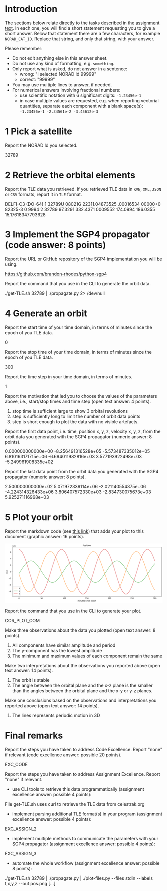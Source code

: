 # Introduction

The sections below relate directly to the tasks described in the [assignment text](README.md). In each one, you will find a short statement requesting you to give a short answer. Below that statement there are a few characters, for example `NORAD_CAT_ID`. Replace that string, and only that string, with your answer. 

Please remember:

- Do not edit anything else in this answer sheet.
- Do not use any kind of formatting, e.g. `something`.
- Only report what is asked, do not answer in a sentence:
    - wrong: "I selected NORAD Id 99999"
    - correct: "99999"
- You may use multiple lines to answer, if needed. 
- For numerical answers involving fractional numbers:
    - use scientific notation with 6 significant digits: `-1.23456e-1`
    - in case multiple values are requested, e.g. when reporting vectorial quantities, separate each component with a blank space(s): `-1.23456e-1 -2.34561e-2 -3.45612e-3`

# 1 Pick a satellite 

Report the NORAD Id you selected.

32789

# 2 Retrieve the orbital elements

Report the TLE data you retrieved. If you retrieved TLE data in `KVN`, `XML`, `JSON` or `CSV` formats, report it in `TLE` format.

DELFI-C3 (DO-64)
1 32789U 08021G   22311.04873525  .00016534  00000+0  82325-3 0  9994
2 32789  97.3291 332.4371 0009552 174.0994 186.0355 15.17618347793628

# 3 Implement the SGP4 propagator (code answer: 8 points)

Report the URL or GitHub repository of the SGP4 implementation you will be using.

https://github.com/brandon-rhodes/python-sgp4

Report the command that you use in the CLI to generate the orbit data.

./get-TLE.sh 32789 | ./propagate.py 2> /dev/null

# 4 Generate an orbit

Report the start time of your time domain, in terms of minutes since the epoch of you TLE data.

0

Report the stop time of your time domain, in terms of minutes since the epoch of you TLE data.

300

Report the time step in your time domain, in terms of minutes.

1

Report the motivation that led you to choose the values of the parameters above, i.e., start/stop times and time step (open text answer: 4 points).

1. stop time is sufficient large to show 3 orbital revolutions
2. step is sufficiently long to limit the number of orbit data points
3. step is short enough to plot the data with no visible artefacts.

Report the first data point, i.e. time, position x, y, z, velocity x, y, z, from the orbit data you generated with the SGP4 propagator (numeric answer: 8 points).

0.000000000000e+00 -8.256491316528e+05 -5.573487335012e+05 6.810163171715e+06 -6.694011982816e+03 3.577193922498e+03 -5.249961908335e+02

Report the last data point from the orbit data you generated with the SGP4 propagator (numeric answer: 8 points).

2.500000000000e+02 5.071972339114e+06 -2.021140554375e+06 -4.224314326433e+06 3.806407572330e+03 -2.834730075673e+03 5.925271116968e+03

# 5 Plot your orbit

Report the markdown code (see [this link](https://docs.gitlab.com/ee/user/markdown.html#images)) that adds your plot to this document (graphic answer: 16 points).

![](./pos.png)

Report the command that you use in the CLI to generate your plot.

COR_PLOT_COM

Make three observations about the data you plotted (open text answer: 8 points).

1. All components have similar amplitude and period
2. The y-component has the lowest amplitude
3. The minimum and maximum values of each component remain the same

Make two interpretations about the observations you reported above (open text answer: 14 points).

1. The orbit is stable
2. The angle between the orbital plane and the x-z plane is the smaller than the angles between the orbital plane and the x-y or y-z planes.

Make one conclusions based on the observations and interpretations you reported above (open text answer: 14 points).

1. The lines represents periodic motion in 3D


# Final remarks

Report the steps you have taken to address Code Excellence. Report "none" if relevant (code excellence answer: possible 20 points).

EXC_CODE

Report the steps you have taken to address Assignment Excellence. Report "none" if relevant.

- use CLI tools to retrieve this data programmatically (assignment excellence answer: possible 4 points):

File get-TLE.sh uses curl to retrieve the TLE data from celestrak.org

- implement parsing additional TLE format(s) in your program (assignment excellence answer: possible 4 points):

EXC_ASSIGN_2

- implement multiple methods to communicate the parameters with your SGP4 propagator (assignment excellence answer: possible 4 points):

EXC_ASSIGN_3

- automate the whole workflow (assignment excellence answer: possible 8 points):

./get-TLE.sh 32789 | ./propagate.py | ./plot-files.py --files stdin --labels t,x,y,z --out pos.png [...]
